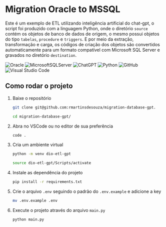 # Migration Oracle to MSSQL
Este é um exemplo de ETL utilizando inteligência artificial do chat-gpt, o script foi produzido com a linguagem Python, onde o diretório `source` contém os objetos de banco de dados de origem, o mesmo possui objetos do tipo `tabelas`, `procedure` e `triggers`. E por meio da extração, transformação e carga, os códigos de criação dos objetos são convertidos automaticamente para um formato compatível com Microsoft SQL Server e gravados no diretório `destination`.

![Oracle](https://img.shields.io/badge/Oracle-F80000?style=for-the-badge&logo=oracle&logoColor=white)
![MicrosoftSQLServer](https://img.shields.io/badge/Microsoft%20SQL%20Server-CC2927?style=for-the-badge&logo=microsoft%20sql%20server&logoColor=white)
![ChatGPT](https://img.shields.io/badge/chatGPT-74aa9c?style=for-the-badge&logo=openai&logoColor=white)
![Python](https://img.shields.io/badge/python-3670A0?style=for-the-badge&logo=python&logoColor=ffdd54)
![GitHub](https://img.shields.io/badge/github-%23121011.svg?style=for-the-badge&logo=github&logoColor=white)
![Visual Studio Code](https://img.shields.io/badge/Visual%20Studio%20Code-0078d7.svg?style=for-the-badge&logo=visual-studio-code&logoColor=white)

## Como rodar o projeto
1. Baixe o repositório
    ```sh
    git clone git@github.com:rmartinsdesouza/migration-database-gpt.

    cd migration-database-gpt/
    ```
1. Abra no VSCode ou no editor de sua preferência
    ```sh
    code .
    ```
1. Cria um ambiente virtual
    ```sh
    python -m venv dio-etl-gpt

    source dio-etl-gpt/Scripts/activate
    ```
1. Instale as dependência do projeto
    ```sh
    pip install -r requirements.txt
    ```
1. Crie o arquivo `.env` seguindo o padrão do `.env.example` e adicione a key
    ```sh
    mv .env.example .env
    ```
1. Execute o projeto através do arquivo `main.py`    
    ```sh
    python main.py
    ```
